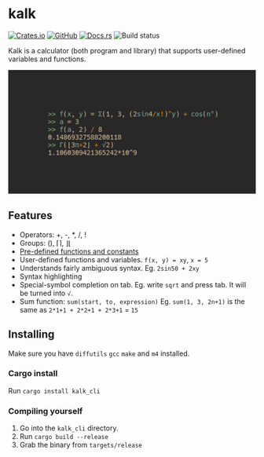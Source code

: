 # kalk
[![Crates.io](https://img.shields.io/crates/v/kalk_cli)](https://crates.io/crates/kalk_cli)
[![GitHub](https://img.shields.io/github/license/PaddiM8/kalk)](https://github.com/PaddiM8/kalk/blob/master/LICENSE)
[![Docs.rs](https://docs.rs/kalk/badge.svg)](https://docs.rs/kalk/latest/kalk/)
![Build status](https://img.shields.io/travis/PaddiM8/kalk/master?label=build%20%26%20test)


Kalk is a calculator (both program and library) that supports user-defined variables and functions.

![](example.png)

## Features
* Operators: +, -, \*, /, !
* Groups: (), ⌈⌉, ⌋⌊
* [Pre-defined functions and constants](https://github.com/PaddiM8/kalk/blob/master/kalk/src/prelude.rs)
* User-defined functions and variables. `f(x, y) = xy`, `x = 5`
* Understands fairly ambiguous syntax. Eg. `2sin50 + 2xy`
* Syntax highlighting
* Special-symbol completion on tab. Eg. write `sqrt` and press tab. It will be turned into `√`.
* Sum function: `sum(start, to, expression)` Eg. `sum(1, 3, 2n+1)` is the same as `2*1+1 + 2*2+1 + 2*3+1` = `15`

## Installing
Make sure you have `diffutils` `gcc` `make` and `m4` installed.

### Cargo install
Run `cargo install kalk_cli`

### Compiling yourself
1. Go into the `kalk_cli` directory.
2. Run `cargo build --release`
3. Grab the binary from `targets/release`
